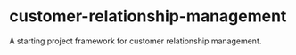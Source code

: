 # customer-relationship-management
A starting project framework for customer relationship management.

